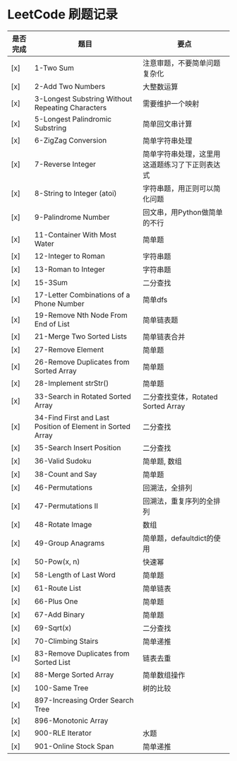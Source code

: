 # LeetCode 刷题记录
是否完成|题目|要点
--|--|----
 [x] | 1-Two Sum | 注意审题，不要简单问题复杂化
 [x] | 2-Add Two Numbers | 大整数运算
 [x] | 3-Longest Substring Without Repeating Characters |需要维护一个映射
 [x] | 5-Longest Palindromic Substring | 简单回文串计算
 [x] | 6-ZigZag Conversion | 简单字符串处理
 [x] | 7-Reverse Integer | 简单字符串处理，这里用这道题练习了下正则表达式
 [x] | 8-String to Integer (atoi) | 字符串题，用正则可以简化问题
 [x] | 9-Palindrome Number | 回文串，用Python做简单的不行
 [x] | 11-Container With Most Water | 简单题
 [x] | 12-Integer to Roman | 字符串题
 [x] | 13-Roman to Integer | 字符串题
 [x] | 15-3Sum | 二分查找
 [x] | 17-Letter Combinations of a Phone Number | 简单dfs
 [x] | 19-Remove Nth Node From End of List | 简单链表题
 [x] | 21-Merge Two Sorted Lists | 简单链表合并
 [x] | 27-Remove Element | 简单题
 [x] | 26-Remove Duplicates from Sorted Array | 简单题
 [x] | 28-Implement strStr() | 简单题
 [x] | 33-Search in Rotated Sorted Array | 二分查找变体，Rotated Sorted Array
 [x] | 34-Find First and Last Position of Element in Sorted Array | 二分查找    
 [x] | 35-Search Insert Position | 二分查找
 [x] | 36-Valid Sudoku | 简单题, 数组
 [x] | 38-Count and Say | 简单题
 [x] | 46-Permutations | 回溯法，全排列
 [x] | 47-Permutations II | 回溯法，重复序列的全排列
 [x] | 48-Rotate Image | 数组
 [x] | 49-Group Anagrams | 简单题，defaultdict的使用
 [x] | 50-Pow(x, n) | 快速幂
 [x] | 58-Length of Last Word | 简单题
 [x] | 61-Route List | 简单链表
 [x] | 66-Plus One | 简单题
 [x] | 67-Add Binary | 简单题
 [x] | 69-Sqrt(x) | 二分查找
 [x] | 70-Climbing Stairs | 简单递推
 [x] | 83-Remove Duplicates from Sorted List | 链表去重
 [x] | 88-Merge Sorted Array | 简单数组操作
 [x] | 100-Same Tree | 树的比较
 [x] | 897-Increasing Order Search Tree| 
 [x] | 896-Monotonic Array |  
 [x] | 900-RLE Iterator| 水题
 [x] | 901-Online Stock Span |  简单递推
